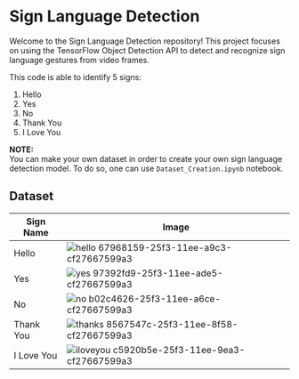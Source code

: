 # Sign Language Detection
 
Welcome to the Sign Language Detection repository! This project focuses on using the TensorFlow Object Detection API to detect and recognize sign language gestures from video frames.

This code is able to identify 5 signs:
1. Hello
2. Yes
3. No
4. Thank You
5. I Love You

**NOTE:** <br>
You can make your own dataset in order to create your own sign language detection model. To do so, one can use `Dataset_Creation.ipynb` notebook.

## Dataset

Sign Name  | Image
------------- | -------------
Hello  | ![hello 67968159-25f3-11ee-a9c3-cf27667599a3](https://github.com/HirparaAmit/Sign-Language-Detection/assets/57864056/9a5c47bc-6c7f-45d9-9ce8-402e55db3e42)
Yes  | ![yes 97392fd9-25f3-11ee-ade5-cf27667599a3](https://github.com/HirparaAmit/Sign-Language-Detection/assets/57864056/f87df554-b3da-40b1-9591-34acee0cfb6e)
No  | ![no b02c4626-25f3-11ee-a6ce-cf27667599a3](https://github.com/HirparaAmit/Sign-Language-Detection/assets/57864056/4b899199-256c-4e28-853b-460cb6c65c9e)
Thank You  | ![thanks 8567547c-25f3-11ee-8f58-cf27667599a3](https://github.com/HirparaAmit/Sign-Language-Detection/assets/57864056/7d3081bf-78c7-4774-b8fa-6878db20eddf)
I Love You  | ![iloveyou c5920b5e-25f3-11ee-9ea3-cf27667599a3](https://github.com/HirparaAmit/Sign-Language-Detection/assets/57864056/9d599dbe-3f32-4973-9f18-6718020b047b)
